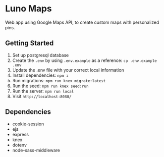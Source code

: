 # Luno Maps

Web app using Google Maps API, to create custom maps with personalized  pins. 

## Getting Started

1. Set up postgresql database
2. Create the `.env` by using `.env.example` as a reference: `cp .env.example .env`
3. Update the .env file with your correct local information
4. Install dependencies: `npm i`
5. Run migrations: `npm run knex migrate:latest`
6. Run the seed: `npm run knex seed:run`
7. Run the server: `npm run local`
8. Visit `http://localhost:8080/`

## Dependencies

- cookie-session
- ejs
- express
- knex
- dotenv
- node-sass-middleware
